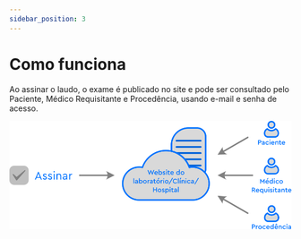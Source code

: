 ```yaml
---
sidebar_position: 3
---
```


# Como funciona

Ao assinar o laudo, o exame é publicado no site e pode ser consultado pelo Paciente, Médico Requisitante e Procedência, usando e-mail e senha de acesso.

![](./img/como_funciona.svg)